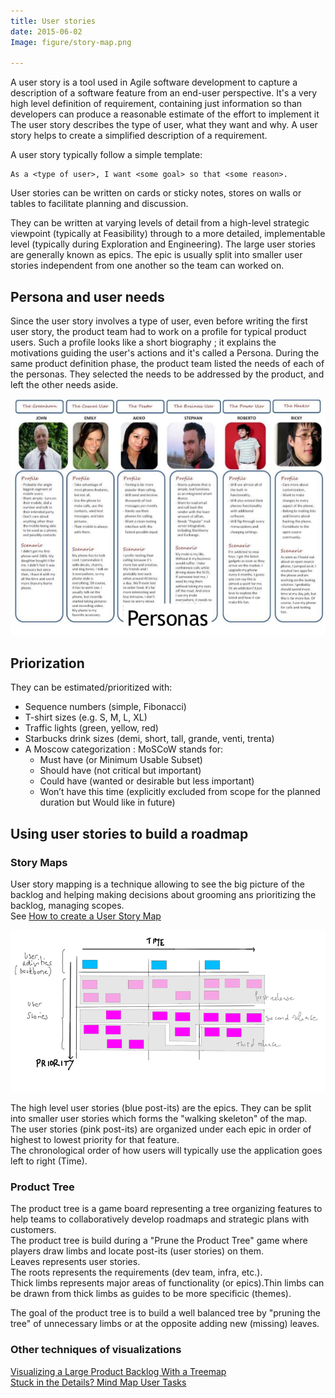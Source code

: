 ```yaml
---
title: User stories
date: 2015-06-02
Image: figure/story-map.png

---
```



<!-- BEGIN_SUMMARY -->
A user story is a tool used in Agile software development to capture a description of a software feature from an end-user perspective.
It's a very high level definition of requirement, containing just information so than developers can produce a reasonable estimate of the effort to implement it
The user story describes the type of user, what they want and why. A user story helps to create a simplified description of a requirement.

<!-- END_SUMMARY -->
A user story typically follow a simple template:

    As a <type of user>, I want <some goal> so that <some reason>.  

User stories can be written on cards or sticky notes, stores on walls or tables to facilitate planning and discussion.

They can be written at varying levels of detail from a high-level strategic viewpoint (typically at Feasibility) through to a more detailed, implementable level (typically during Exploration and Engineering). The large user stories are generally known as epics.
The epic is usually split into smaller user stories independent from one another so the team can worked on.


## Persona and user needs

Since the user story involves a type of user, even before writing the first user story, the product team had to work on a profile for typical product users. Such a profile looks like a short biography ; it explains the motivations guiding the user's actions and it's called a Persona. 
During the same product definition phase, the product team listed the needs of each of the personas. They selected the needs to be addressed by the product, and left the other needs aside.

![Personas](figure/from-idea-to-product-14-638.jpg)

## Priorization

They can be estimated/prioritized with:

* Sequence numbers (simple, Fibonacci)
* T-shirt sizes (e.g. S, M, L, XL)
* Traffic lights (green, yellow, red)
* Starbucks drink sizes (demi, short, tall, grande, venti, trenta)
* A Moscow categorization : MoSCoW stands for:
    * Must have (or Minimum Usable Subset)
    * Should have (not critical but important)
    * Could have (wanted or desirable but less important)
    * Won’t have this time (explicitly excluded from scope for the planned duration but Would like in future)


## Using user stories to build a roadmap

### Story Maps

User story mapping is a technique allowing to see the big picture of the backlog and helping making decisions about grooming ans prioritizing the backlog, managing scopes.  
See [How to create a User Story Map](http://winnipegagilist.blogspot.fr/2012/03/how-to-create-user-story-map.html)

![](figure/story-map.png)

The high level user stories (blue post-its) are the epics. They can be split into smaller user stories which forms the "walking skeleton" of the map.  
The user stories (pink post-its) are organized under each epic in order of highest to lowest priority for that feature.  
The chronological order of how users will typically use the application goes left to right (Time).  

### Product Tree

The product tree is a game board representing a tree organizing features to help teams to collaboratively develop roadmaps and strategic plans with customers.  
The product tree is build during a "Prune the Product Tree" game where players draw limbs and locate post-its (user stories) on them.    
Leaves represents user stories.  
The roots represents the requirements (dev team, infra, etc.).  
Thick limbs represents major areas of functionality (or epics).Thin limbs can be drawn from thick limbs as guides to be more specificic (themes).

The goal of the product tree is to build a well balanced tree by "pruning the tree" of unnecessary limbs or at the opposite adding new (missing) leaves.

### Other techniques of visualizations

[Visualizing a Large Product Backlog With a Treemap](https://www.mountaingoatsoftware.com/blog/visualizing-a-large-product-backlog-with-a-treemap)  
[Stuck in the Details? Mind Map User Tasks](http://www.uxbooth.com/articles/stuck-in-the-details-mind-map-user-tasks/)
<!--
Sources :
http://www.agilemodeling.com/artifacts/userStory.htm
http://winnipegagilist.blogspot.fr/2012/03/how-to-create-user-story-map.html
http://fr.slideshare.net/mikecohn/prioritizing-your-product-backlog-22870228?related=1
http://www.mountaingoatsoftware.com/blog/visualizing-a-large-product-backlog-with-a-treemap
http://www.innovationgames.com/prune-the-product-tree/
http://www.scrumdesk.com/lets-grow-your-tree-of-requirements/
http://jpattonassociates.com/the-new-backlog/
-->
